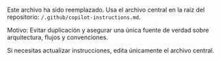 Este archivo ha sido reemplazado. Usa el archivo central en la raíz del repositorio: `/.github/copilot-instructions.md`.

Motivo: Evitar duplicación y asegurar una única fuente de verdad sobre arquitectura, flujos y convenciones.

Si necesitas actualizar instrucciones, edita únicamente el archivo central.
